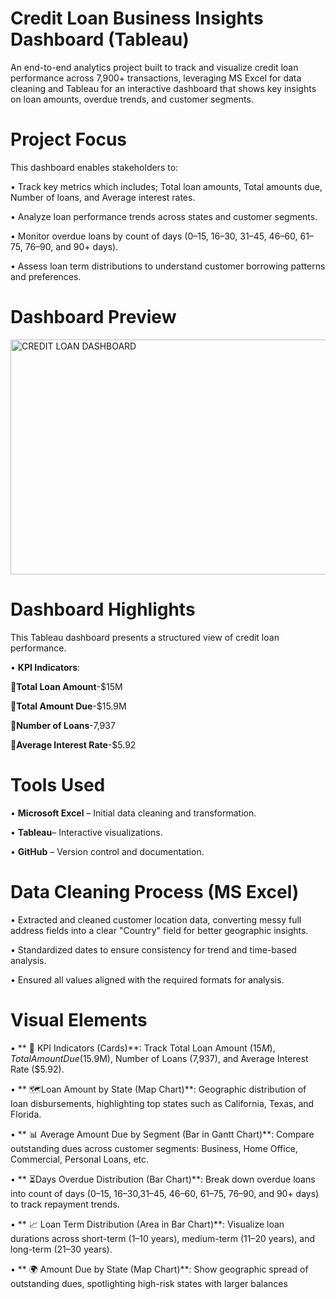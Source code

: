 # Credit Loan Business Insights Dashboard (Tableau)

An end-to-end analytics project built to track and visualize credit loan performance across 7,900+ transactions, leveraging MS Excel for data cleaning and Tableau for an interactive dashboard that shows key insights on loan amounts, overdue trends, and customer segments.

# Project Focus

This dashboard enables stakeholders to:

•	Track key metrics which includes; Total loan amounts, Total amounts due, Number of loans, and Average interest rates.

•	Analyze loan performance trends across states and customer segments.

•	Monitor overdue loans by count of days (0–15, 16–30, 31–45, 46–60, 61–75, 76–90, and 90+ days).

•	Assess loan term distributions to understand customer borrowing patterns and preferences.

# Dashboard Preview

<img width="599" height="376" alt="CREDIT LOAN DASHBOARD" src="https://github.com/user-attachments/assets/fba656db-e939-4fab-b625-e3540b0cdf46" />


# Dashboard Highlights

This Tableau dashboard presents a structured view of credit loan performance.

•	**KPI Indicators**:

**Total Loan Amount**-$15M 

**Total Amount Due**-$15.9M

**Number of Loans**-7,937

**Average Interest Rate**-$5.92


# Tools Used

•	**Microsoft Excel** – Initial data cleaning and transformation.

•	**Tableau**– Interactive visualizations.

•	**GitHub** – Version control and documentation.

# Data Cleaning Process (MS Excel)

• Extracted and cleaned customer location data, converting messy full address fields into a clear "Country" field for better geographic insights.

•	Standardized dates to ensure consistency for trend and time-based analysis.

•	Ensured all values aligned with the required formats for analysis.


# Visual Elements

•	** 📌 KPI Indicators (Cards)**: Track Total Loan Amount ($15M), Total Amount Due ($15.9M), Number of Loans (7,937), and Average Interest Rate ($5.92).

•	** 🗺️Loan Amount by State (Map Chart)**: Geographic distribution of loan disbursements, highlighting top states such as California, Texas, and Florida.

•	** 📊 Average Amount Due by Segment (Bar in Gantt Chart)**: Compare outstanding dues across customer segments: Business, Home Office, Commercial, Personal Loans, etc.

•	** ⏳Days Overdue Distribution (Bar Chart)**: Break down overdue loans into count of days (0–15, 16–30,31–45, 46–60, 61–75, 76–90, and 90+ days) to track repayment trends.

•	** 📈 Loan Term Distribution (Area in Bar Chart)**: Visualize loan durations across short-term (1–10 years), medium-term (11–20 years), and long-term (21–30 years).

•	** 🌍 Amount Due by State (Map Chart)**: Show geographic spread of outstanding dues, spotlighting high-risk states with larger balances





